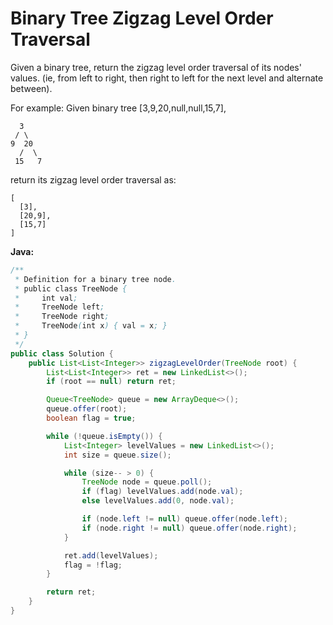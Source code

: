 # Binary Tree Zigzag Level Order Traversal

Given a binary tree, return the zigzag level order traversal of its nodes' values. (ie, from left to right, then right to left for the next level and alternate between).

For example:
Given binary tree [3,9,20,null,null,15,7],

      3
     / \
    9  20
      /  \
     15   7

return its zigzag level order traversal as:

    [
      [3],
      [20,9],
      [15,7]
    ]

**Java:**
```java
/**
 * Definition for a binary tree node.
 * public class TreeNode {
 *     int val;
 *     TreeNode left;
 *     TreeNode right;
 *     TreeNode(int x) { val = x; }
 * }
 */
public class Solution {
    public List<List<Integer>> zigzagLevelOrder(TreeNode root) {
        List<List<Integer>> ret = new LinkedList<>();
        if (root == null) return ret;

        Queue<TreeNode> queue = new ArrayDeque<>();
        queue.offer(root);
        boolean flag = true;

        while (!queue.isEmpty()) {
            List<Integer> levelValues = new LinkedList<>();
            int size = queue.size();

            while (size-- > 0) {
                TreeNode node = queue.poll();
                if (flag) levelValues.add(node.val);
                else levelValues.add(0, node.val);

                if (node.left != null) queue.offer(node.left);
                if (node.right != null) queue.offer(node.right);
            }

            ret.add(levelValues);
            flag = !flag;
        }

        return ret;
    }
}
```
